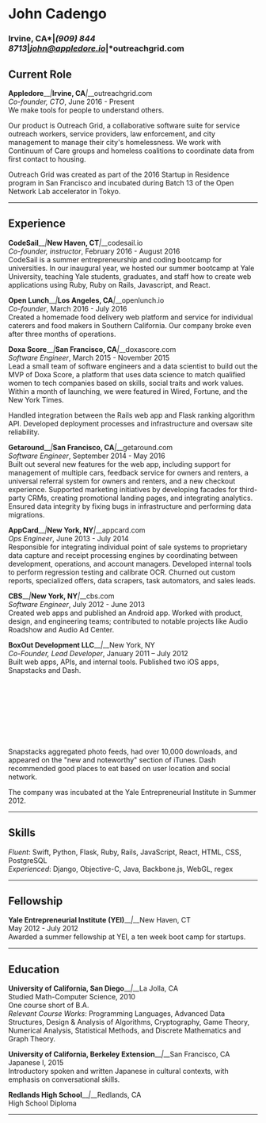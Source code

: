 John Cadengo
============
### Irvine, CA*__|__*(909) 844 8713*__|__*john@appledore.io*__|__*outreachgrid.com

Current Role
------------
**Appledore**__*|*__Irvine, CA__*|*__outreachgrid.com<br>
*Co-founder, CTO*, June 2016 - Present<br>
We make tools for people to understand others.

Our product is Outreach Grid, a collaborative software suite for service outreach workers, service providers, law enforcement, and city management to manage their city's homelessness. We work with Continuum of Care groups and homeless coalitions to coordinate data from first contact to housing.

Outreach Grid was created as part of the 2016 Startup in Residence program in San Francisco and incubated during Batch 13 of the Open Network Lab accelerator in Tokyo.

***

Experience
----------

**CodeSail**__*|*__New Haven, CT__*|*__codesail.io<br>
*Co-founder, instructor*, February 2016 - August 2016<br>
CodeSail is a summer entrepreneurship and coding bootcamp for universities. In our inaugural year, we hosted our summer bootcamp at Yale University, teaching Yale students, graduates, and staff how to create web applications using Ruby, Ruby on Rails, Javascript, and React.

**Open Lunch**__*|*__Los Angeles, CA__*|*__openlunch.io<br>
*Co-founder*, March 2016 - July 2016<br>
Created a homemade food delivery web platform and service for individual caterers and food makers in Southern California. Our company broke even after three months of operations.

**Doxa Score**__*|*__San Francisco, CA__*|*__doxascore.com<br>
*Software Engineer*, March 2015 - November 2015<br>
Lead a small team of software engineers and a data scientist to build out the MVP of Doxa Score, a platform that uses data science to match qualified women to tech companies based on skills, social traits and work values. Within a month of launching, we were featured in Wired, Fortune, and the New York Times.<br>

Handled integration between the Rails web app and Flask ranking algorithm API. Developed deployment processes and infrastructure and oversaw site reliability.

**Getaround**__*|*__San Francisco, CA__*|*__getaround.com<br>
*Software Engineer*, September 2014 - May 2016<br>
Built out several new features for the web app, including support for management of multiple cars, feedback service for owners and renters, a universal referral system for owners and renters, and a new checkout experience. Supported marketing initiatives by developing facades for third-party CRMs, creating promotional landing pages, and integrating analytics. Ensured data integrity by fixing bugs in infrastructure and performing data migrations.

**AppCard**__*|*__New York, NY__*|*__appcard.com<br>
*Ops Engineer*, June 2013 - July 2014<br>
Responsible for integrating individual point of sale systems to proprietary data capture and receipt processing engines by coordinating between development, operations, and account managers. Developed internal tools to perform regression testing and calibrate OCR. Churned out custom reports, specialized offers, data scrapers, task automators, and sales leads.

**CBS**__*|*__New York, NY__*|*__cbs.com<br>
*Software Engineer*, July 2012 - June 2013<br>
Created web apps and published an Android app. Worked with product, design, and engineering teams; contributed to notable projects like Audio Roadshow and Audio Ad Center.

**BoxOut Development LLC**__*|*__New York, NY<br>
*Co-Founder, Lead Developer*, January 2011 – July 2012<br>
Built web apps, APIs, and internal tools. Published two iOS apps, Snapstacks and Dash.

<br>
<br>
<br>
<br>
<br>
<br>
<br>

Snapstacks aggregated photo feeds, had over 10,000 downloads, and appeared on the "new and noteworthy" section of iTunes. Dash recommended good places to eat based on user location and social network.

The company was incubated at the Yale Entrepreneurial Institute in Summer 2012.

***

Skills
------
*Fluent*: Swift, Python, Flask, Ruby, Rails, JavaScript, React, HTML, CSS, PostgreSQL<br>
*Experienced*: Django, Objective-C, Java, Backbone.js, WebGL, regex<br>

***

Fellowship
----------
**Yale Entrepreneurial Institute (YEI)**__*|*__New Haven, CT<br>
May 2012 - July 2012<br>
Awarded a summer fellowship at YEI, a ten week boot camp for startups.

***

Education
---------
**University of California, San Diego**__*|*__La Jolla, CA<br>
Studied Math-Computer Science, 2010<br>
One course short of B.A.<br>
*Relevant Course Works*: Programming Languages, Advanced Data Structures, Design & Analysis of Algorithms, Cryptography, Game Theory, Numerical Analysis, Statistical Methods, and Discrete Mathematics and Graph Theory.<br>

**University of California, Berkeley Extension**__*|*__San Francisco, CA<br>
Japanese I, 2015<br>
Introductory spoken and written Japanese in cultural contexts, with emphasis on conversational skills.

**Redlands High School**__*|*__Redlands, CA<br>
High School Diploma

***
